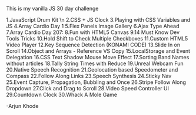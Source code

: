 This is my vanilla JS 30 day challenge

1.JavaScript Drum Kit \n
2.CSS + JS Clock
3.Playing with CSS Variables and JS
4.Array Cardio Day 1
5.Flex Panels Image Gallery
6.Ajax Type Ahead
7.Array Cardio Day 207:
8.Fun with HTML5 Canvas
9.14 Must Know Dev Tools Tricks
10.Hold Shift to Check Multiple Checkboxes
11.Custom HTML5 Video Player
12.Key Sequence Detection (KONAMI CODE)
13.Slide In on Scroll
14.Object and Arrays - Reference VS Copy
15.LocalStorage and Event Delegation
16.CSS Text Shadow Mouse Move Effect
17.Sorting Band Names without articles
18.Tally String Times with Reduce
19.Unreal Webcam Fun
20.Native Speech Recognition
21.Geolocation based Speedometer and Compass
22.Follow Along Links
23.Speech Synthesis
24.Sticky Nav
25.Event Capture, Propagation, Bubbling and Once
26.Stripe Follow Along Dropdown
27.Click and Drag to Scroll
28.Video Speed Controller UI
29.Countdown Clock
30.Whack A Mole Game


-Arjun Khode
